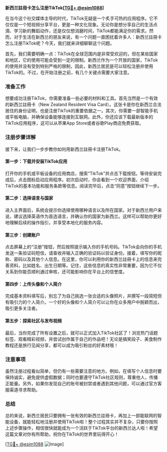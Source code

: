 **新西兰註冊卡怎么注册TikTok[[TG💪+ @esim1088](https://t.me/s/esim1088)]**

在当今这个社交媒体主导的时代，TikTok无疑是一个炙手可热的应用程序。它不仅仅是一个短视频分享平台，更是一种文化现象。无论你是想分享自己的生活点滴、学习新的舞蹈动作，还是仅仅想消磨时间，TikTok都能满足你的需求。然而，对于生活在新西兰的朋友来说，有一个问题一直困扰着许多人：新西兰註冊卡怎么注册TikTok呢？今天，我们就来详细聊聊这个问题。

首先，我们需要明确一点：TikTok在全球范围内是非常受欢迎的，但在某些国家和地区，它的使用可能会受到一定的限制。新西兰作为一个开放的国家，TikTok的使用并没有受到特别严格的限制，因此，新西兰居民是可以轻松注册并使用TikTok的。不过，在开始注册之前，有几个关键点需要大家注意。

### 准备工作

想要成功注册TikTok，你需要准备一些必要的材料和工具。首先当然是一个有效的新西兰註冊卡（New Zealand Resident Visa Card）。这张卡是你在新西兰合法居住的身份证明，也是注册TikTok的重要依据之一。其次，你需要一部智能手机或平板电脑，并确保设备能够连接到互联网。此外，你还应该下载最新版本的TikTok应用程序，这可以从苹果App Store或者谷歌Play商店免费获取。

### 注册步骤详解

接下来，让我们一步步教你如何用新西兰註冊卡注册TikTok。

#### 第一步：下载并安装TikTok应用

打开你的手机或平板设备的应用商店，搜索“TikTok”并点击下载按钮。等待安装完成后，点击图标启动应用程序。初次启动时，你会看到一个欢迎界面，介绍TikTok的基本功能和服务条款等信息。阅读完毕后，点击“同意”按钮继续下一步。

#### 第二步：选择语言与国家

进入主界面后，系统会提示你选择使用哪种语言以及所在国家。对于新西兰用户来说，建议选择英语作为首选语言，并确认你的国家为新西兰。这样可以帮助你更好地理解后续的操作指引，并享受本地化的服务内容。

#### 第三步：创建账户

点击屏幕上的“注册”按钮，然后按照提示输入你的手机号码。TikTok会向你的手机发送一条验证码短信，请查收并输入正确的验证码以验证身份。接着，填写你的昵称、密码以及其他个人信息。在这里，你可以利用你的新西兰註冊卡上的信息来完善资料，比如姓名、出生日期等。记住，这些信息的真实性非常重要，因为它不仅关系到你能否顺利通过审核，还可能影响你在平台上的信誉度。

#### 第四步：上传头像和个人简介

完成基本资料填写后，别忘了为自己挑选一张合适的头像照片，并撰写一段简短但有吸引力的个人简介。一个好的头像和个人简介可以让你在众多用户中脱颖而出，吸引更多关注者。

#### 第五步：探索社区与发布视频

最后，当你完成了所有设置之后，就可以正式加入TikTok社区了！浏览热门话题标签、观看精彩视频，并尝试创作属于自己的作品吧！无论是搞笑段子、美食制作教程还是旅行见闻分享，都可以成为吸引粉丝的好素材哦！

### 注意事项

虽然注册过程看似简单，但仍有一些需要注意的地方。例如，在填写个人信息时要保持诚实，避免提供虚假数据；同时也要遵守TikTok社区规则，尊重他人，传播正能量。另外，如果你发现自己的账号被封禁或者遇到其他问题，可以通过官方客服渠道寻求帮助。

### 总结

总的来说，新西兰居民只要拥有一张有效的新西兰註冊卡，再加上一部能联网的智能设备，就能轻松地注册并使用TikTok啦！整个过程其实并不复杂，只要你按照上述步骤操作，相信很快就能成为一个活跃于TikTok平台的新西兰达人啦！希望这篇文章对你有所帮助，祝你在TikTok的世界里玩得开心！

[[TG💪+ @esim1088](https://t.me/s/esim1088) ![Image](https://i.postimg.cc/4NQfJmqS/Snipaste-2025-05-13-00-14-12.png)]